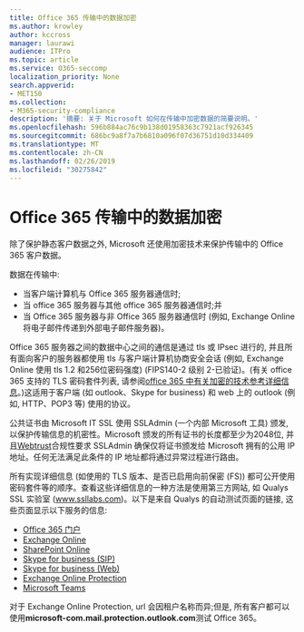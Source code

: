 ```yaml
---
title: Office 365 传输中的数据加密
ms.author: krowley
author: kccross
manager: laurawi
audience: ITPro
ms.topic: article
ms.service: O365-seccomp
localization_priority: None
search.appverid:
- MET150
ms.collection:
- M365-security-compliance
description: '摘要: 关于 Microsoft 如何在传输中加密数据的简要说明。'
ms.openlocfilehash: 596b884ac76c9b138d01958363c7921acf926345
ms.sourcegitcommit: 686bc9a8f7a7b6810a096f07d36751d10d334409
ms.translationtype: MT
ms.contentlocale: zh-CN
ms.lasthandoff: 02/26/2019
ms.locfileid: "30275842"
---
```

# <a name="office-365-encryption-for-data-in-transit"></a>Office 365 传输中的数据加密

除了保护静态客户数据之外, Microsoft 还使用加密技术来保护传输中的 Office 365 客户数据。 

数据在传输中:
- 当客户端计算机与 Office 365 服务器通信时;
- 当 office 365 服务器与其他 office 365 服务器通信时;并
- 当 Office 365 服务器与非 Office 365 服务器通信时 (例如, Exchange Online 将电子邮件传递到外部电子邮件服务器)。

Office 365 服务器之间的数据中心之间的通信是通过 tls 或 IPsec 进行的, 并且所有面向客户的服务器都使用 tls 与客户端计算机协商安全会话 (例如, Exchange Online 使用 tls 1.2 和256位密码强度) (FIPS140-2 级别 2-已验证)。(有关 office 365 支持的 TLS 密码套件列表, 请参阅[office 365 中有关加密的技术参考详细信息](https://support.office.com/article/Technical-reference-details-about-encryption-in-Office-365-862CBE93-4268-4EF9-BA79-277545ECF221)。)这适用于客户端 (如 outlook、Skype for business) 和 web 上的 outlook (例如, HTTP、POP3 等) 使用的协议。

公共证书由 Microsoft IT SSL 使用 SSLAdmin (一个内部 Microsoft 工具) 颁发, 以保护传输信息的机密性。Microsoft 颁发的所有证书的长度都至少为2048位, 并且[Webtrust](http://www.webtrust.org/homepage-documents/item70372.pdf)合规性要求 SSLAdmin 确保仅将证书颁发给 Microsoft 拥有的公用 IP 地址。任何无法满足此条件的 IP 地址都将通过异常过程进行路由。

所有实现详细信息 (如使用的 TLS 版本、是否已启用向前保密 (FS)) 都可公开使用密码套件等的顺序。查看这些详细信息的一种方法是使用第三方网站, 如 Qualys SSL 实验室 (www.ssllabs.com)。以下是来自 Qualys 的自动测试页面的链接, 这些页面显示以下服务的信息:
- [Office 365 门户](https://www.ssllabs.com/ssltest/analyze.html?d=portal.office.com&hideResults=on)
- [Exchange Online](https://www.ssllabs.com/ssltest/analyze.html?d=outlook.office365.com&hideResults=on)
- [SharePoint Online](https://www.ssllabs.com/ssltest/analyze.html?d=microsoft-my.sharepoint.com&hideResults=on)
- [Skype for business (SIP)](https://www.ssllabs.com/ssltest/analyze.html?d=sipdir.online.lync.com)
- [Skype for business (Web)](https://www.ssllabs.com/ssltest/analyze.html?d=webdir.online.lync.com&hideResults=on)
- [Exchange Online Protection](https://ssl-tools.net/mailservers/microsoft-com.mail.protection.outlook.com)
- [Microsoft Teams](https://www.ssllabs.com/ssltest/analyze.html?d=teams.microsoft.com&latest)

对于 Exchange Online Protection, url 会因租户名称而异;但是, 所有客户都可以使用**microsoft-com.mail.protection.outlook.com**测试 Office 365。
